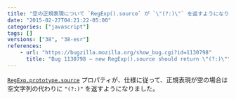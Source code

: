 ```yaml
---
title: "空の正規表現について `RegExp().source` が `\"(?:)\"` を返すようになりました"
date: "2015-02-27T04:21:22-05:00"
categories: ["javascript"]
tags: []
versions: ["38", "38-esr"]
references:
    - url: "https://bugzilla.mozilla.org/show_bug.cgi?id=1130798"
      title: "Bug 1130798 – new RegExp().source should return \"(?:)\""
---
```

[`RegExp.prototype.source`](https://developer.mozilla.org/docs/Web/JavaScript/Reference/Global_Objects/RegExp/source) プロパティが、仕様に従って、正規表現が空の場合は空文字列の代わりに `"(?:)"` を返すようになりました。
